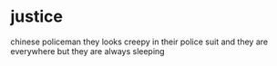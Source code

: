 # justice
chinese policeman 
they looks creepy in their police suit and they are everywhere
but they are always sleeping
